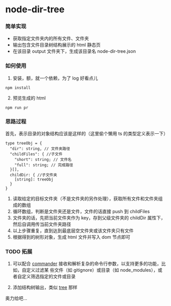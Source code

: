 # node-dir-tree

### 简单实现

- 获取指定文件夹内的所有文件、文件夹
- 输出包含文件目录树结构展示的 html 静态页
- 在该目录 output 文件夹下，生成该目录名 node-dir-tree.json

### 如何使用

1. 安装，额，就一个依赖，为了 log 好看点儿

```
npm install
```

2. 预览生成的 html

```
npm run pr
```

### 思路过程

首先，表示目录的对象结构应该是这样的（这里偷个懒用 ts 的类型定义表示一下）

```
type treeObj = {
  "dir": string, // 文件夹路径
  "childFiles": { //子文件
    "short": string; // 文件名
    "full": string;	// 完成路径
  }[],
  childDir: { //子文件夹
    [string]: treeObj
  }
}
```

1.  读取给定的目标文件夹（不是文件夹的另作处理），获取所有文件和文件夹组成的数组
2.  循环数组，判断是文件夹还是文件，文件的话直接 push 到 childFiles
3.  文件夹的话，先把当前文件夹作为 key，存到父级文件夹的 childDir 属性下，然后自调用传当前文件夹路径
4.  以上步骤重复，直到达到最底层空文件夹或该文件夹只有文件
5.  根据得到的树形对象，生成 html 文件并写入 dom 节点即可

### TODO 拓展

1.  可以配合 [commander](https://github.com/tj/commander.js) 接收和解析复杂的命令行参数，以支持更多的功能，比如，自定义过滤某 些文件（如 gitignore）或目录（如 node_modules），或者自定义筛选指定的文件或目录

2.  添加结构树输出，类似 [tree](https://github.com/derycktse/treer#readme) 那样

奥力给吧...
